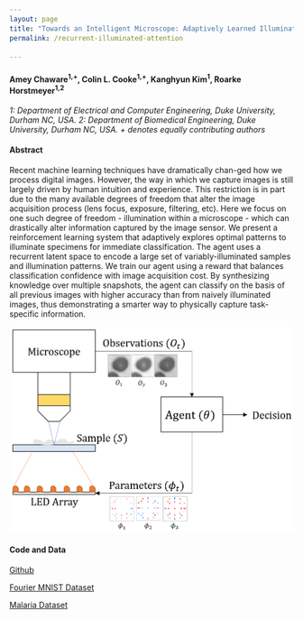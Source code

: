 ```yaml
---
layout: page
title: "Towards an Intelligent Microscope: Adaptively Learned Illumination for Optimal Sample Classification"
permalink: /recurrent-illuminated-attention

---
```

#### Amey Chaware<sup>1,+</sup>, Colin L. Cooke<sup>1,+</sup>, Kanghyun Kim<sup>1</sup>, Roarke Horstmeyer<sup>1,2</sup>
*1: Department of Electrical and Computer Engineering, Duke University, Durham NC, USA.*
*2: Department of Biomedical Engineering, Duke University, Durham NC, USA.*
*+ denotes equally contributing authors*

#### Abstract
Recent machine learning techniques have dramatically chan-ged how we process digital images. However, the way in which we capture images is still largely driven by human intuition and experience. This restriction is in part due to the many available degrees of freedom that alter the image acquisition process (lens focus, exposure, filtering, etc). Here we focus on one such degree of freedom - illumination within a microscope - which can drastically alter information captured by the image sensor. We present a reinforcement learning system that adaptively explores optimal patterns to illuminate specimens for immediate classification. The agent uses a recurrent latent space to encode a large set of variably-illuminated samples and illumination patterns. We train our agent using a reward that balances classification confidence with image acquisition cost. By synthesizing knowledge over multiple snapshots, the agent can classify on the basis of all previous images with higher accuracy than from naively illuminated images, thus demonstrating a smarter way to physically capture task-specific information.

![Our setup](/projects/rl-illumination/agent_env_small.png)


#### Code and Data
[Github](https://github.com/clvcooke/recurrent-illuminated-attention)

[Fourier MNIST Dataset](https://www.kaggle.com/clvcooke/fourier-mnist-hard)

[Malaria Dataset](https://www.kaggle.com/clvcooke/fourier-malaria)
